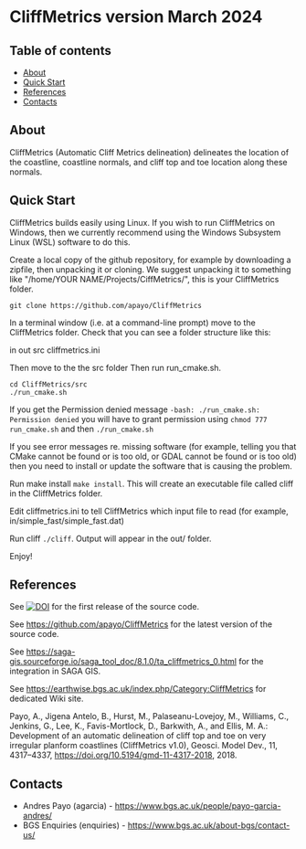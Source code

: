 # CliffMetrics version March 2024
## Table of contents

- [About](#about)
- [Quick Start](#quick-start)
- [References](#references)
- [Contacts](#contacts)

## About
CliffMetrics (Automatic Cliff Metrics delineation) delineates the location of the coastline, coastline normals, and cliff top and toe location along these normals.


## Quick Start

CliffMetrics builds easily using Linux. If you wish to run CliffMetrics on Windows, then we currently recommend using the Windows Subsystem Linux (WSL) software to do this.

Create a local copy of the github repository, for example by downloading a zipfile, then unpacking it or cloning. We suggest unpacking it to something like "/home/YOUR NAME/Projects/CiffMetrics/", this is your CliffMetrics folder.

```
git clone https://github.com/apayo/CliffMetrics
```

In a terminal window (i.e. at a command-line prompt) move to the CliffMetrics folder. Check that you can see a folder structure like this:

in
out
src
cliffmetrics.ini 

Then move to the the src folder Then run run_cmake.sh. 
```
cd CliffMetrics/src
./run_cmake.sh
```
If you get the Permission denied message `-bash: ./run_cmake.sh: Permission denied` you will have to grant permission using `chmod 777 run_cmake.sh` and then `./run_cmake.sh`

If you see error messages re. missing software (for example, telling you that CMake cannot be found or is too old, or GDAL cannot be found or is too old) then you need to install or update the software that is causing the problem.

Run make install `make install`. This will create an executable file called cliff in the CliffMetrics folder.

Edit cliffmetrics.ini to tell CliffMetrics which input file to read (for example, in/simple_fast/simple_fast.dat)

Run cliff `./cliff`. Output will appear in the out/ folder.

Enjoy!

## References
  See <a href="https://doi.org/10.5281/zenodo.1412486"><img src="https://zenodo.org/badge/DOI/10.5281/zenodo.1412486.svg" alt="DOI"></a> for the first release of the source code.
  
  See <a href="https://github.com/apayo/CliffMetrics" target="_blank">https://github.com/apayo/CliffMetrics</a> for the latest version of the source code.

  See https://saga-gis.sourceforge.io/saga_tool_doc/8.1.0/ta_cliffmetrics_0.html for the integration in SAGA GIS.

  See https://earthwise.bgs.ac.uk/index.php/Category:CliffMetrics for dedicated Wiki site.

  Payo, A., Jigena Antelo, B., Hurst, M., Palaseanu-Lovejoy, M., Williams, C., Jenkins, G., Lee, K., Favis-Mortlock, D., Barkwith, A., and Ellis, M. A.: Development of an automatic delineation of cliff top and toe on very irregular planform coastlines (CliffMetrics v1.0), Geosci. Model Dev., 11, 4317–4337, https://doi.org/10.5194/gmd-11-4317-2018, 2018.
	


## Contacts
- Andres Payo (agarcia) - <https://www.bgs.ac.uk/people/payo-garcia-andres/>
- BGS Enquiries (enquiries) - <https://www.bgs.ac.uk/about-bgs/contact-us/>
 


